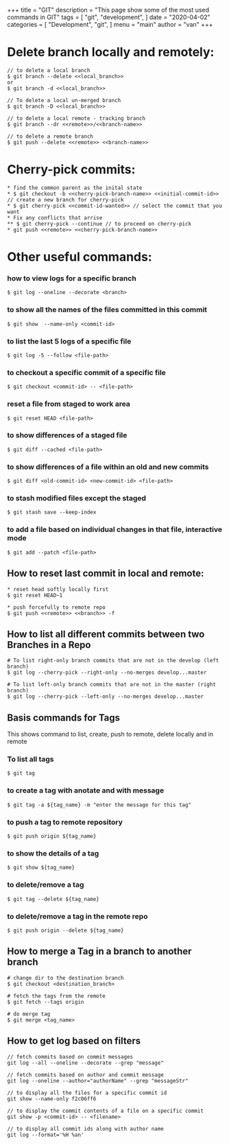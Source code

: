 +++
title = "GIT"
description = "This page show some of the most used commands in GIT"
tags = [
    "git",
    "development",
]
date = "2020-04-02"
categories = [
    "Development",
    "git",
]
menu = "main"
author = "van"
+++

# Delete branch locally and remotely:

```
// to delete a local branch
$ git branch --delete <<local_branch>>
or
$ git branch -d <<local_branch>>

// To delete a local un-merged branch
$ git branch -D <<local_branch>>

// to delete a local remote - tracking branch
$ git branch --dr <<remote>>/<<branch-name>>

// to delete a remote branch
$ git push --delete <<remote>> <<branch-name>>
```

# Cherry-pick commits:

```
* find the common parent as the inital state
* $ git checkout -b <<cherry-pick-branch-name>> <<initial-commit-id>> // create a new branch for cherry-pick
* $ git cherry-pick <<commit-id-wanted>> // select the commit that you want
* Fix any conflicts that arrise
** $ git cherry-pick --continue // to proceed on cherry-pick
* git push <<remote>> <<cherry-pick-branch-name>>
```

# Other useful commands:

### how to view logs for a specific branch
```
$ git log --oneline --decorate <branch>
```

### to show all the names of the files committed in this commit
```
$ git show  --name-only <commit-id>
```

### to list the last 5 logs of a specific file
```
$ git log -5 --follow <file-path>
```

### to checkout a specific commit of a specific file
```
$ git checkout <commit-id> -- <file-path>
```

### reset a file from staged to work area
```
$ git reset HEAD <file-path>
```

### to show differences of a staged file
```
$ git diff --cached <file-path>
```

### to show differences of a file within an old and new commits
```
$ git diff <old-commit-id> <new-commit-id> <file-path>
```

### to stash modified files except the staged
```
$ git stash save --keep-index
```

### to add a file based on individual changes in that file, interactive mode
```
$ git add --patch <file-path>
```

## How to reset last commit in local and remote:

```
* reset head softly locally first
$ git reset HEAD~1

* push forcefully to remote repo
$ git push <<remote>> <<branch>> -f
```

## How to list all different commits between two Branches in a Repo

```
# To list right-only branch commits that are not in the develop (left branch)
$ git log --cherry-pick --right-only --no-merges develop...master 

# To list left-only branch commits that are not in the master (right branch)
$ git log --cherry-pick --left-only --no-merges develop...master
```

## Basis commands for Tags
This shows command to list, create, push to remote, delete locally and in remote

### To list all tags 
```
$ git tag
```

### to create a tag with anotate and with message
```
$ git tag -a ${tag_name} -m "enter the message for this tag"
```

### to push a tag to remote repository
```
$ git push origin ${tag_name}
```

### to show the details of a tag
```
$ git show ${tag_name}
```

### to delete/remove a tag
```
$ git tag --delete ${tag_name}
```

### to delete/remove a tag in the remote repo
```
$ git push origin --delete ${tag_name}
```


## How to merge a Tag in a branch to another branch

```
# change dir to the destination branch
$ git checkout <destination_branch>

# fetch the tags from the remote
$ git fetch --tags origin

# do merge tag
$ git merge <tag_name>
```

## How to get log based on filters

```
// fetch commits based on commit messages
git log --all --oneline --decorate --grep "message"

// fetch commits based on author and commit message
git log --oneline --author="authorName" --grep "messageStr"

// to display all the files for a specific commit id
git show --name-only f2c06ff6

// to display the commit contents of a file on a specific commit
git show -p <commit-id> -- <filename>

// to display all commit ids along with author name
git log --format='%H %an'
```

